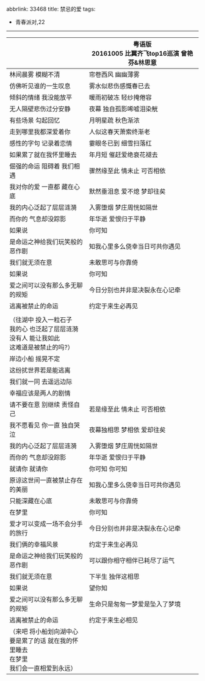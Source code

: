 abbrlink: 33468
title: 禁忌的爱
tags:
  - 青春派对,22
---
|      |粤语版<br>20161005 比翼齐飞top16巡演 曾艳芬&林思意|
|--|--|
|林间晨雾 模糊不清|帘卷西风 幽幽薄雾|
|仿佛听见谁的一生叹息|雾水似悲伤感慨春已去|
|倾斜的情绪 我没能放平|暖雨初破冻 轻纱掩倦容|
|无人隔壁悲伤过分安静|夜幕 独自孤影唏嘘泪染觥|
|有些场景 勾起回忆|月明星疏 秋色渐浓|
|走到哪里我都深爱着你|人似这春天萧索终渐老|
|感性的字句 记录着恋情|霎眼冬已到 细雪扫落红|
|如果累了就在我怀里睡去|年月短 催赶爱绝衰花褪去|
|倔强的命运 阻碍着 我们相遇|骤然缘至此 情未止 可否相依|
|我对你的爱 一直都 藏在心底|默然垂泪息 爱不熄 梦却往矣|
|我的内心泛起了层层涟漪|入雾堕烟 梦庄周恍如隔世|
|而你的 气息却没踪影|年华逝 爱恨归于平静|
|如果说|你可知|
|是命运之神给我们玩笑般的恶作剧|知我心里多么侥幸当日可共你遇见|
|我们就无须在意|未敢思可与你靠倚|
|如果说|你可知|
|爱之间可以没有那么多无聊的规矩|今日分别也并非是决裂永在心记牵|
|逃离被禁止的命运|约定于来生必再见|
|      |      |
|（往湖中 投入一粒石子<br>我的心 也泛起了层层涟漪<br>没有人 能让我如此<br>这难道是被禁止的吗?）|      |
|岸边小船 摇晃不定|      |
|这纷扰世界若是能逃离|      |
|我们就一同 去遥远边际|      |
|幸福应该是两人的剧情|      |
|请不要在意 别继续 责怪自己|若是缘至此 情未止 可否相依|
|我不愿看见 你一直 独自哭泣|夜幕独相思 梦相依 爱却往矣|
|我的内心泛起了层层涟漪|入雾堕烟 梦庄周恍如隔世|
|而你的 气息却没踪影|年华逝 爱恨归于平静|
|就请你 就请你|你可知 你可知|
|原谅这世间一直被禁止存在的美丽|知我心里多么侥幸当日可共你遇见|
|只能深藏在心底|未敢思可与你靠倚|
|在梦里|你可知|
|爱才可以变成一场不会分手的旅行|今日分别也并非是决裂永在心记牵|
|我们俩的幸福风景|约定于来生必再见|
|是命运之神给我们玩笑般的恶作剧|可以跟你相守相伴已耗尽了运气|
|我们就无须在意|下半生 独伴这相思|
|如果说|望你知|
|爱之间可以没有那么多无聊的规矩|生命只是匆匆一梦爱是坠入了梦境|
|逃离被禁止的命运|约定于来生必相见|
|（来吧 将小船划向湖中心<br>要是累了的话 就在我的怀里睡去<br>在梦里<br>我们会一直相爱到永远）|      |